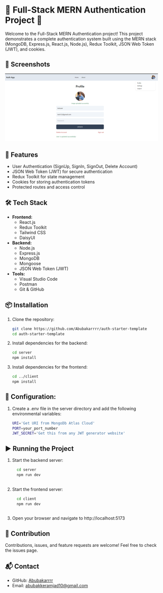 # 🌟 Full-Stack MERN Authentication Project 🌟

Welcome to the Full-Stack MERN Authentication project! This project demonstrates a complete authentication system built using the MERN stack (MongoDB, Express.js, React.js, Node.js), Redux Toolkit, JSON Web Token (JWT), and cookies.

## 🎨 Screenshots

![image](https://github.com/Abubakarrrr/auth-starter-template/blob/main/1.png)

## 🚀 Features

- User Authentication (SignUp, SignIn, SignOut, Delete Account)
- JSON Web Token (JWT) for secure authentication
- Redux Toolkit for state management
- Cookies for storing authentication tokens
- Protected routes and access control

## 🛠 Tech Stack

- **Frontend:**
  - React.js
  - Redux Toolkit
  - Tailwind CSS
  - DaisyUI
- **Backend:**
  - Node.js
  - Express.js
  - MongoDB
  - Mongoose
  - JSON Web Token (JWT)
- **Tools:**
  - Visual Studio Code
  - Postman
  - Git & GitHub

## 📦 Installation

1. Clone the repository:

   ```bash
   git clone https://github.com/Abubakarrrr/auth-starter-template
   cd auth-starter-template
   
2. Install dependencies for the backend:
    ```bash
    cd server
    npm install
    
3. Install dependencies for the frontend:
    ```bash
    cd ../client
    npm install
    
## 🔧 Configuration:


1.  Create a .env file in the server directory and add the following environmental variables:
    
    ```bash
    URI='Get URI from MongoDb Atlas Cloud'
    PORT=your_port_number
    JWT_SECRET='Get this from any JWT generator website'

## ▶️ Running the Project

1.   Start the backend server:
    
     ```bash
       cd server
       npm run dev
       
2.   Start the frontend server:
    
     ```bash
       cd client
       npm run dev
       
3.   Open your browser and navigate to http://localhost:5173


## 🤝 Contribution
Contributions, issues, and feature requests are welcome! Feel free to check the issues page.

## 📬 Contact

- GitHub: [Abubakarrrr](https://github.com/Abubakarrrr)
- Email: [abubakkeramjad10@gmail.com](mailto:abubakkeramjad10@gmail.com)





   
   
   
   
   
   
   
   
   
   
   
   
   
   
   
   
   
   
